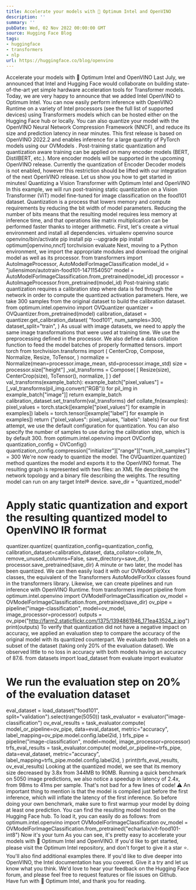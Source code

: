 ```yaml
---
title: Accelerate your models with 🤗 Optimum Intel and OpenVINO
description: ''
summary: ''
pubDate: Wed, 02 Nov 2022 00:00:00 GMT
source: Hugging Face Blog
tags:
- huggingface
- transformers
- nlp
url: https://huggingface.co/blog/openvino
---
```


Accelerate your models with 🤗 Optimum Intel and OpenVINO
Last July, we announced that Intel and Hugging Face would collaborate on building state-of-the-art yet simple hardware acceleration tools for Transformer models. Today, we are very happy to announce that we added Intel OpenVINO to Optimum Intel. You can now easily perform inference with OpenVINO Runtime on a variety of Intel processors (see the full list of supported devices) using Transformers models which can be hosted either on the Hugging Face hub or locally. You can also quantize your model with the OpenVINO Neural Network Compression Framework (NNCF), and reduce its size and prediction latency in near minutes.
This first release is based on OpenVINO 2022.2 and enables inference for a large quantity of PyTorch models using our OVModels
. Post-training static quantization and quantization aware training can be applied on many encoder models (BERT, DistilBERT, etc.). More encoder models will be supported in the upcoming OpenVINO release. Currently the quantization of Encoder Decoder models is not enabled, however this restriction should be lifted with our integration of the next OpenVINO release.
Let us show you how to get started in minutes!
Quantizing a Vision Transformer with Optimum Intel and OpenVINO
In this example, we will run post-training static quantization on a Vision Transformer (ViT) model fine-tuned for image classification on the food101 dataset.
Quantization is a process that lowers memory and compute requirements by reducing the bit width of model parameters. Reducing the number of bits means that the resulting model requires less memory at inference time, and that operations like matrix multiplication can be performed faster thanks to integer arithmetic.
First, let's create a virtual environment and install all dependencies.
virtualenv openvino
source openvino/bin/activate
pip install pip --upgrade
pip install optimum[openvino,nncf] torchvision evaluate
Next, moving to a Python environment, we import the appropriate modules and download the original model as well as its processor.
from transformers import AutoImageProcessor, AutoModelForImageClassification
model_id = "juliensimon/autotrain-food101-1471154050"
model = AutoModelForImageClassification.from_pretrained(model_id)
processor = AutoImageProcessor.from_pretrained(model_id)
Post-training static quantization requires a calibration step where data is fed through the network in order to compute the quantized activation parameters. Here, we take 300 samples from the original dataset to build the calibration dataset.
from optimum.intel.openvino import OVQuantizer
quantizer = OVQuantizer.from_pretrained(model)
calibration_dataset = quantizer.get_calibration_dataset(
"food101",
num_samples=300,
dataset_split="train",
)
As usual with image datasets, we need to apply the same image transformations that were used at training time. We use the preprocessing defined in the processor. We also define a data collation function to feed the model batches of properly formatted tensors.
import torch
from torchvision.transforms import (
CenterCrop,
Compose,
Normalize,
Resize,
ToTensor,
)
normalize = Normalize(mean=processor.image_mean, std=processor.image_std)
size = processor.size["height"]
_val_transforms = Compose(
[
Resize(size),
CenterCrop(size),
ToTensor(),
normalize,
]
)
def val_transforms(example_batch):
example_batch["pixel_values"] = [_val_transforms(pil_img.convert("RGB")) for pil_img in example_batch["image"]]
return example_batch
calibration_dataset.set_transform(val_transforms)
def collate_fn(examples):
pixel_values = torch.stack([example["pixel_values"] for example in examples])
labels = torch.tensor([example["label"] for example in examples])
return {"pixel_values": pixel_values, "labels": labels}
For our first attempt, we use the default configuration for quantization. You can also specify the number of samples to use during the calibration step, which is by default 300.
from optimum.intel.openvino import OVConfig
quantization_config = OVConfig()
quantization_config.compression["initializer"]["range"]["num_init_samples"] = 300
We're now ready to quantize the model. The OVQuantizer.quantize()
method quantizes the model and exports it to the OpenVINO format. The resulting graph is represented with two files: an XML file describing the network topology and a binary file describing the weights. The resulting model can run on any target Intel® device.
save_dir = "quantized_model"
# Apply static quantization and export the resulting quantized model to OpenVINO IR format
quantizer.quantize(
quantization_config=quantization_config,
calibration_dataset=calibration_dataset,
data_collator=collate_fn,
remove_unused_columns=False,
save_directory=save_dir,
)
processor.save_pretrained(save_dir)
A minute or two later, the model has been quantized. We can then easily load it with our OVModelForXxx
classes, the equivalent of the Transformers AutoModelForXxx
classes found in the transformers
library. Likewise, we can create pipelines and run inference with OpenVINO Runtime.
from transformers import pipeline
from optimum.intel.openvino import OVModelForImageClassification
ov_model = OVModelForImageClassification.from_pretrained(save_dir)
ov_pipe = pipeline("image-classification", model=ov_model, image_processor=processor)
outputs = ov_pipe("http://farm2.staticflickr.com/1375/1394861946_171ea43524_z.jpg")
print(outputs)
To verify that quantization did not have a negative impact on accuracy, we applied an evaluation step to compare the accuracy of the original model with its quantized counterpart. We evaluate both models on a subset of the dataset (taking only 20% of the evaluation dataset). We observed little to no loss in accuracy with both models having an accuracy of 87.6.
from datasets import load_dataset
from evaluate import evaluator
# We run the evaluation step on 20% of the evaluation dataset
eval_dataset = load_dataset("food101", split="validation").select(range(5050))
task_evaluator = evaluator("image-classification")
ov_eval_results = task_evaluator.compute(
model_or_pipeline=ov_pipe,
data=eval_dataset,
metric="accuracy",
label_mapping=ov_pipe.model.config.label2id,
)
trfs_pipe = pipeline("image-classification", model=model, image_processor=processor)
trfs_eval_results = task_evaluator.compute(
model_or_pipeline=trfs_pipe,
data=eval_dataset,
metric="accuracy",
label_mapping=trfs_pipe.model.config.label2id,
)
print(trfs_eval_results, ov_eval_results)
Looking at the quantized model, we see that its memory size decreased by 3.8x from 344MB to 90MB. Running a quick benchmark on 5050 image predictions, we also notice a speedup in latency of 2.4x, from 98ms to 41ms per sample. That's not bad for a few lines of code!
⚠️ An important thing to mention is that the model is compiled just before the first inference, which will inflate the latency of the first inference. So before doing your own benchmark, make sure to first warmup your model by doing at least one prediction.
You can find the resulting model hosted on the Hugging Face hub. To load it, you can easily do as follows:
from optimum.intel.openvino import OVModelForImageClassification
ov_model = OVModelForImageClassification.from_pretrained("echarlaix/vit-food101-int8")
Now it's your turn
As you can see, it's pretty easy to accelerate your models with 🤗 Optimum Intel and OpenVINO. If you'd like to get started, please visit the Optimum Intel repository, and don't forget to give it a star ⭐. You'll also find additional examples there. If you'd like to dive deeper into OpenVINO, the Intel documentation has you covered.
Give it a try and let us know what you think. We'd love to hear your feedback on the Hugging Face forum, and please feel free to request features or file issues on Github.
Have fun with 🤗 Optimum Intel, and thank you for reading.
